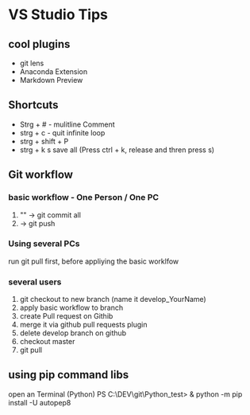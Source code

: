 # VS Studio Tips

## cool plugins

- git lens
- Anaconda Extension
- Markdown Preview


## Shortcuts
- Strg + # - mulitline Comment
- strg + c - quit infinite loop
- strg + shift +  P
- strg + k  s save all (Press ctrl + k, release and thren press s)

## Git workflow

### basic workflow - One Person / One PC


1. "" -> git commit all
2. -> git push

### Using several PCs

run git pull first, before appliying the basic worklfow

### several users

1. git checkout to new branch (name it develop_YourName)
2. apply basic workflow to branch
3. create Pull request on Githib
4. merge it via github pull requests plugin
5. delete develop branch on github
6. checkout master
7. git pull

## using pip command libs

open an Terminal (Python)
PS C:\DEV\git\Python_test> & python -m pip install -U autopep8